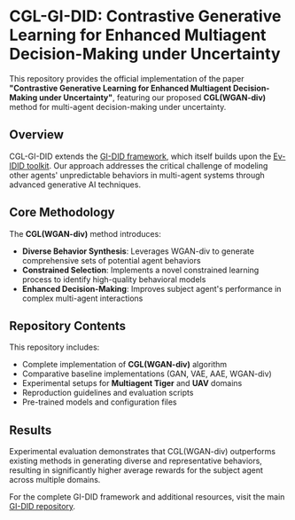# CGL-GI-DID: Contrastive Generative Learning for Enhanced Multiagent Decision-Making under Uncertainty

This repository provides the official implementation of the paper **"Contrastive Generative Learning for Enhanced Multiagent Decision-Making under Uncertainty"**, featuring our proposed **CGL(WGAN-div)** method for multi-agent decision-making under uncertainty.

## Overview

CGL-GI-DID extends the [GI-DID framework](https://github.com/lamingic/GI-DID), which itself builds upon the [Ev-IDID toolkit](https://github.com/lamingic/Ev-IDID). Our approach addresses the critical challenge of modeling other agents' unpredictable behaviors in multi-agent systems through advanced generative AI techniques.

## Core Methodology

The **CGL(WGAN-div)** method introduces:
* **Diverse Behavior Synthesis**: Leverages WGAN-div to generate comprehensive sets of potential agent behaviors
* **Constrained Selection**: Implements a novel constrained learning process to identify high-quality behavioral models
* **Enhanced Decision-Making**: Improves subject agent's performance in complex multi-agent interactions

## Repository Contents

This repository includes:
* Complete implementation of **CGL(WGAN-div)** algorithm
* Comparative baseline implementations (GAN, VAE, AAE, WGAN-div)
* Experimental setups for **Multiagent Tiger** and **UAV** domains
* Reproduction guidelines and evaluation scripts
* Pre-trained models and configuration files

## Results

Experimental evaluation demonstrates that CGL(WGAN-div) outperforms existing methods in generating diverse and representative behaviors, resulting in significantly higher average rewards for the subject agent across multiple domains.

For the complete GI-DID framework and additional resources, visit the main [GI-DID repository](https://github.com/lamingic/GI-DID).
